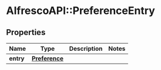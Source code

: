 # AlfrescoAPI::PreferenceEntry

## Properties
Name | Type | Description | Notes
------------ | ------------- | ------------- | -------------
**entry** | [**Preference**](Preference.md) |  | 


